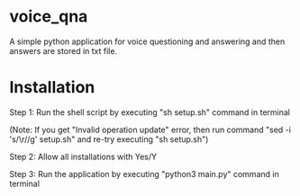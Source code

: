 # voice_qna
A simple python application for voice questioning and answering and then answers are stored in txt file.

# Installation
Step 1: Run the shell script by executing "sh setup.sh" command in terminal

(Note: If you get "Invalid operation update" error, then run command "sed -i 's/\r//g' setup.sh" and re-try executing "sh setup.sh")

Step 2: Allow all installations with Yes/Y

Step 3: Run the application by executing "python3 main.py" command in terminal
